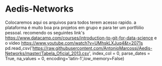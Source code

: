 # Aedis-Networks
Colocaremos aqui os arquivos para todos terem acesso rapido.
a plataforma é muito boa pra projetos em grupo e para ter um portfólio pessoal.
recomendo os seguintes link's https://www.datacamp.com/courses/introduction-to-git-for-data-science
e o video https://www.youtube.com/watch?v=UMhskLXJuq4&t=2071s
pd.read_csv('https://raw.githubusercontent.com/AntonioMarcossj/Aedis-Networks/master/Tabela_Oficial_2013.csv', index_col = 0, parse_dates = True, na_values = 0, encoding='latin-1',low_memory=False)
